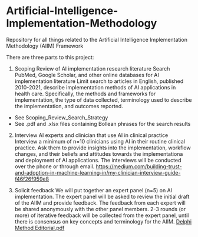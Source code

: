 # Artificial-Intelligence-Implementation-Methodology 
Repository for all things related to the Artificial Intelligence Implementation Methodology (AIIM) Framework

There are three parts to this project: 

1. Scoping Review of AI implementation research literature
Search PubMed, Google Scholar, and other online databases for AI implementation literature
Limit search to articles in English, published 2010-2021, describe implementation methods of AI applications in health care. Specifically, the methods and frameworks for implementation, the type of data collected, terminology used to describe the implementation, and outcomes reported. 
  - See Scoping_Review_Search_Strategy
  - See .pdf and .xlsx files containing Bollean phrases for the search results

2. Interview AI experts and clinician that use AI in clinical practice
Interview a minimum of n=10 clinicians using AI in their routine clinical practice. Ask them to provide insights into the implementation, workflow changes, and
their beliefs and attitudes towards the implementationa and deployment of AI applications. The interviews will be conducted over the phone or through email. 
https://medium.com/building-trust-and-adoption-in-machine-learning-in/my-clinician-interview-guide-f46f26f959e8 

3. Solicit feedback 
We will put together an expert panel (n=5) on AI implementation. The expert panel will be asked to review the initial draft of the AIIM and provide feedback. 
The feedback from each expert will be shared anonymously with the other panel members. 2-3 rounds (or more) of iterative feedback will be collected from the expert panel, until there is consensus on key concepts and terminology for the AIIM. 
[Delphi Method Editorial.pdf](https://github.com/dbgwen/Artificial-Intelligence-Implementation-Model/files/7033163/Delphi.Method.Editorial.pdf)

